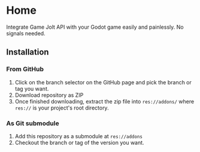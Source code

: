 # Home
Integrate Game Jolt API with your Godot game easily and painlessly. No signals needed.

## Installation
### From GitHub
1. Click on the branch selector on the GitHub page and pick the branch or tag you want.
2. Download repository as ZIP
3. Once finished downloading, extract the zip file into `res://addons/` where `res://` is your project's root directory.

### As Git submodule
1. Add this repository as a submodule at `res://addons`
2. Checkout the branch or tag of the version you want.

